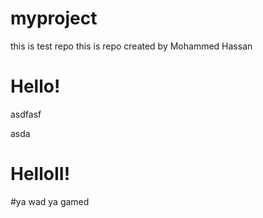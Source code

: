 # myproject
this is test repo
this is repo created by Mohammed Hassan
<h1> Hello!</h1>
asdfasf

asda

<h1> HelloII!</h1>

#ya wad ya gamed
